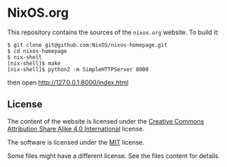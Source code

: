 NixOS.org
=========

This repository contains the sources of the `nixos.org` website.  To
build it:

    $ git clone git@github.com:NixOS/nixos-homepage.git
    $ cd nixos-homepage
    $ nix-shell
    [nix-shell]$ make
    [nix-shell]$ python2 -m SimpleHTTPServer 8000

then open http://127.0.0.1:8000/index.html

## License

The content of the website is licensed under the [Creative Commons Attribution Share Alike 4.0 International](LICENSES/CC-BY-SA-4.0.txt) license.

The software is licensed under the [MIT](LICENSES/MIT.txt) license.

Some files might have a different license. See the files content for details.
